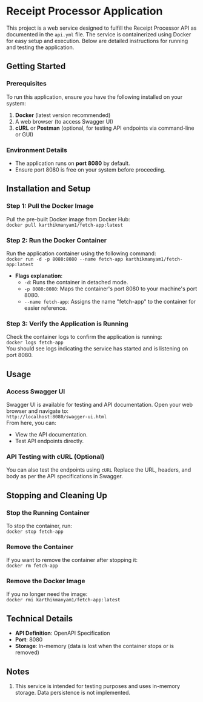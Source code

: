 # Receipt Processor Application

This project is a web service designed to fulfill the Receipt Processor API as documented in the `api.yml` file. The service is containerized using Docker for easy setup and execution. Below are detailed instructions for running and testing the application.



## Getting Started

### Prerequisites
To run this application, ensure you have the following installed on your system:  
1. **Docker** (latest version recommended)  
2. A web browser (to access Swagger UI)  
3. **cURL** or **Postman** (optional, for testing API endpoints via command-line or GUI)  

### Environment Details
- The application runs on **port 8080** by default.  
- Ensure port 8080 is free on your system before proceeding.  

## Installation and Setup

### Step 1: Pull the Docker Image
Pull the pre-built Docker image from Docker Hub:  
`docker pull karthikmanyam1/fetch-app:latest`

### Step 2: Run the Docker Container
Run the application container using the following command:  
`docker run -d -p 8080:8080 --name fetch-app karthikmanyam1/fetch-app:latest`  
- **Flags explanation**:  
  - `-d`: Runs the container in detached mode.  
  - `-p 8080:8080`: Maps the container's port 8080 to your machine's port 8080.  
  - `--name fetch-app`: Assigns the name "fetch-app" to the container for easier reference.  

### Step 3: Verify the Application is Running
Check the container logs to confirm the application is running:  
`docker logs fetch-app`  
You should see logs indicating the service has started and is listening on port 8080.  

## Usage

### Access Swagger UI
Swagger UI is available for testing and API documentation. Open your web browser and navigate to:  
`http://localhost:8080/swagger-ui.html`  
From here, you can:  
- View the API documentation.  
- Test API endpoints directly.  

### API Testing with cURL (Optional)
You can also test the endpoints using `cURL` 
Replace the URL, headers, and body as per the API specifications in Swagger.  

## Stopping and Cleaning Up

### Stop the Running Container
To stop the container, run:  
`docker stop fetch-app`

### Remove the Container
If you want to remove the container after stopping it:  
`docker rm fetch-app`

### Remove the Docker Image
If you no longer need the image:  
`docker rmi karthikmanyam1/fetch-app:latest`

## Technical Details
- **API Definition**: OpenAPI Specification
- **Port**: 8080  
- **Storage**: In-memory (data is lost when the container stops or is removed)  



## Notes
1. This service is intended for testing purposes and uses in-memory storage. Data persistence is not implemented.  

 
